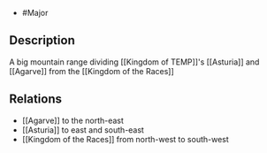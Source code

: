 - #Major
## Description
A big mountain range dividing [[Kingdom of TEMP]]'s [[Asturia]] and [[Agarve]] from the [[Kingdom of the Races]]
## Relations
- [[Agarve]] to the north-east
- [[Asturia]] to east and south-east
- [[Kingdom of the Races]] from north-west to south-west